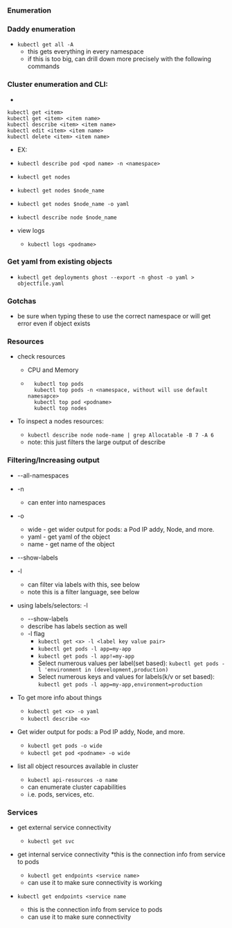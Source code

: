 ### Enumeration

### Daddy enumeration
* `kubectl get all -A`
    * this gets everything in every namespace
    * if this is too big, can drill down more precisely with the following commands

### Cluster enumeration and CLI:
*  
```
kubectl get <item>
kubectl get <item> <item name>
kubectl describe <item> <item name>
kubectl edit <item> <item name>
kubectl delete <item> <item name>  
```

* EX:
* `kubectl describe pod <pod name> -n <namespace> `
* `kubectl get nodes`
* `kubectl get nodes $node_name`
* `kubectl get nodes $node_name -o yaml`
* `kubectl describe node $node_name`


* view logs
    * `kubectl logs <podname>`

### Get yaml from existing objects
* `kubectl get deployments ghost --export -n ghost -o yaml > objectfile.yaml`


### Gotchas 
* be sure when typing these to use the correct namespace or will get error even if object exists


### Resources

* check resources
    * CPU and Memory
    * ```
        kubectl top pods
        kubectl top pods -n <namespace, without will use default namesapce>
        kubectl top pod <podname>
        kubectl top nodes
      ```
      
* To inspect a nodes resources:
    * `kubectl describe node node-name | grep Allocatable -B 7 -A 6`
    * note: this just filters the large output of describe


### Filtering/Increasing output
* --all-namespaces
* -n <namespace>
    * can enter into namespaces
* -o 
    * wide - get wider output for pods: a Pod IP addy, Node, and more.
    * yaml - get yaml of the object
    * name - get name of the object
    
* --show-labels
* -l
    * can filter via labels with this, see below
    * note this is a filter language, see below

* using labels/selectors: -l
    * --show-labels
    * describe has labels section as well
    * -l flag
        * `kubectl get <x> -l <label key value pair>`
        * `kubectl get pods -l app=my-app`
        * `kubectl get pods -l app!=my-app`
        * Select numerous values per label(set based): `kubectl get pods -l 'environment in (development,production)`        
        * Select numerous keys and values for labels(k/v or set based): `kubectl get pods -l app=my-app,environment=production`

* To get more info about things 
    * `kubectl get <x> -o yaml`
    * `kubectl describe <x>`

* Get wider output for pods: a Pod IP addy, Node, and more.
    * `kubectl get pods -o wide`
    * `kubectl get pod <podname> -o wide`
 
* list all object resources available in cluster
    * `kubectl api-resources -o name`
    * can enumerate cluster capabilities
    * i.e. pods, services, etc.    
    
    
### Services
* get external service connectivity
    * `kubectl get svc`
    
* get internal service connectivity
    *this is the connection info from service to pods 
    * `kubectl get endpoints <service name>`
     * can use it to make sure connectivity is working
     
* `kubectl get endpoints <service name`
    * this is the connection info from service to pods
    * can use it to make sure connectivity
    